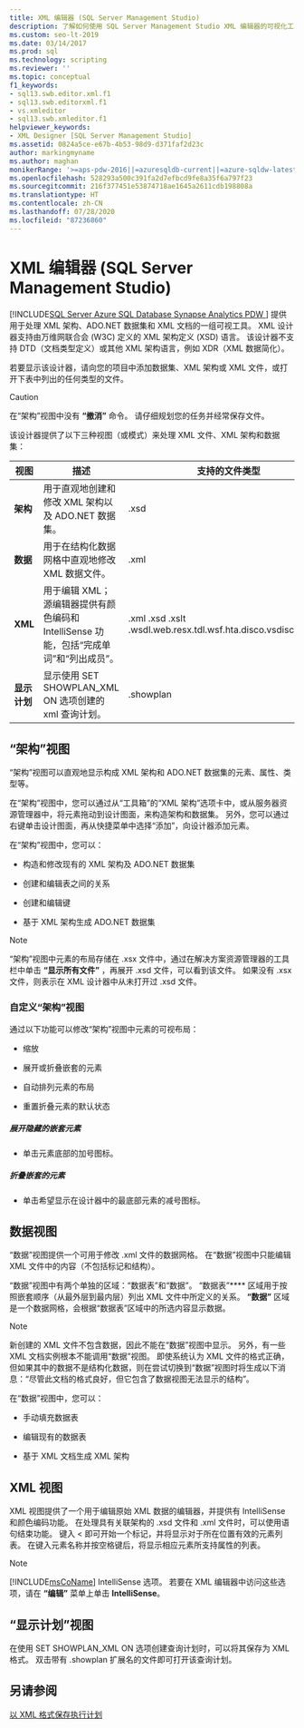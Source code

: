 ```yaml
---
title: XML 编辑器 (SQL Server Management Studio)
description: 了解如何使用 SQL Server Management Studio XML 编辑器的可视化工具来处理 XML 架构 (XSD)、ADO.NET 数据集和 XML 文档。
ms.custom: seo-lt-2019
ms.date: 03/14/2017
ms.prod: sql
ms.technology: scripting
ms.reviewer: ''
ms.topic: conceptual
f1_keywords:
- sql13.swb.editor.xml.f1
- sql13.swb.editorxml.f1
- vs.xmleditor
- sql13.swb.xmleditor.f1
helpviewer_keywords:
- XML Designer [SQL Server Management Studio]
ms.assetid: 0824a5ce-e67b-4b53-98d9-d371faf2d23c
author: markingmyname
ms.author: maghan
monikerRange: '>=aps-pdw-2016||=azuresqldb-current||=azure-sqldw-latest||>=sql-server-2016||=sqlallproducts-allversions||>=sql-server-linux-2017||=azuresqldb-mi-current'
ms.openlocfilehash: 528293a500c391fa2d7efbcd9fe8a35f6a797f23
ms.sourcegitcommit: 216f377451e53874718ae1645a2611cdb198808a
ms.translationtype: HT
ms.contentlocale: zh-CN
ms.lasthandoff: 07/28/2020
ms.locfileid: "87236860"
---
```

# <a name="xml-editor-sql-server-management-studio"></a>XML 编辑器 (SQL Server Management Studio)
[!INCLUDE[SQL Server Azure SQL Database Synapse Analytics PDW ](../../includes/applies-to-version/sql-asdb-asdbmi-asa-pdw.md)]
  提供用于处理 XML 架构、ADO.NET 数据集和 XML 文档的一组可视工具。 XML 设计器支持由万维网联合会 (W3C) 定义的 XML 架构定义 (XSD) 语言。 该设计器不支持 DTD（文档类型定义）或其他 XML 架构语言，例如 XDR（XML 数据简化）。  
  
 若要显示该设计器，请向您的项目中添加数据集、XML 架构或 XML 文件，或打开下表中列出的任何类型的文件。  
  
> [!CAUTION]  
>  在“架构”视图中没有 **“撤消”** 命令。 请仔细规划您的任务并经常保存文件。  
  
 该设计器提供了以下三种视图（或模式）来处理 XML 文件、XML 架构和数据集：  
  
|视图|描述|支持的文件类型|  
|----------|-----------------|--------------------------|  
|**架构**|用于直观地创建和修改 XML 架构以及 ADO.NET 数据集。|.xsd|  
|**数据**|用于在结构化数据网格中直观地修改 XML 数据文件。|.xml|  
|**XML**|用于编辑 XML；源编辑器提供有颜色编码和 IntelliSense 功能，包括“完成单词”和“列出成员”。|.xml .xsd .xslt .wsdl.web.resx.tdl.wsf.hta.disco.vsdisco.config|  
|**显示计划**|显示使用 SET SHOWPLAN_XML ON 选项创建的 xml 查询计划。|.showplan|  
  
## <a name="schema-view"></a>“架构”视图  
 “架构”视图可以直观地显示构成 XML 架构和 ADO.NET 数据集的元素、属性、类型等。  
  
 在“架构”视图中，您可以通过从“工具箱”的“XML 架构”选项卡中，或从服务器资源管理器中，将元素拖动到设计图面，来构造架构和数据集。 另外，您可以通过右键单击设计图面，再从快捷菜单中选择“添加”，向设计器添加元素。  
  
 在“架构”视图中，您可以：  
  
-   构造和修改现有的 XML 架构及 ADO.NET 数据集  
  
-   创建和编辑表之间的关系  
  
-   创建和编辑键  
  
-   基于 XML 架构生成 ADO.NET 数据集  
  
> [!NOTE]  
>  “架构”视图中元素的布局存储在 .xsx 文件中，通过在解决方案资源管理器的工具栏中单击 **“显示所有文件”** ，再展开 .xsd 文件，可以看到该文件。 如果没有 .xsx 文件，则表示在 XML 设计器中从未打开过 .xsd 文件。  
  
### <a name="customizing-schema-view"></a>自定义“架构”视图  
 通过以下功能可以修改“架构”视图中元素的可视布局：  
  
-   缩放  
  
-   展开或折叠嵌套的元素  
  
-   自动排列元素的布局  
  
-   重置折叠元素的默认状态  
  
##### <a name="to-expand-hidden-nested-elements"></a>展开隐藏的嵌套元素  
  
-   单击元素底部的加号图标。  
  
##### <a name="to-collapse-nested-elements"></a>折叠嵌套的元素  
  
-   单击希望显示在设计器中的最底部元素的减号图标。  
  
## <a name="data-view"></a>数据视图  
 “数据”视图提供一个可用于修改 .xml 文件的数据网格。 在“数据”视图中只能编辑 XML 文件中的内容（不包括标记和结构）。  
  
 “数据”视图中有两个单独的区域：“数据表”和“数据”。 “数据表”**** 区域用于按照嵌套顺序（从最外层到最内层）列出 XML 文件中所定义的关系。 **“数据”** 区域是一个数据网格，会根据“数据表”区域中的所选内容显示数据。  
  
> [!NOTE]  
>  新创建的 XML 文件不包含数据，因此不能在“数据”视图中显示。 另外，有一些 XML 文档实例根本不能调用“数据”视图。 即使系统认为 XML 文件的格式正确，但如果其中的数据不是结构化数据，则在尝试切换到“数据”视图时将生成以下消息：“尽管此文档的格式良好，但它包含了数据视图无法显示的结构”。  
  
 在“数据”视图中，您可以：  
  
-   手动填充数据表  
  
-   编辑现有的数据表  
  
-   基于 XML 文档生成 XML 架构  
  
## <a name="xml-view"></a>XML 视图  
 XML 视图提供了一个用于编辑原始 XML 数据的编辑器，并提供有 IntelliSense 和颜色编码功能。 在处理具有关联架构的 .xsd 文件和 .xml 文件时，可以使用语句结束功能。 键入 < 即可开始一个标记，并将显示对于所在位置有效的元素列表。 在键入元素名称并按空格键后，将显示相应元素所支持属性的列表。  
  
> [!NOTE]  
>  [!INCLUDE[msCoName](../../includes/msconame-md.md)] IntelliSense 选项。 若要在 XML 编辑器中访问这些选项，请在 **“编辑”** 菜单上单击 **IntelliSense**。  
  
## <a name="showplan-view"></a>“显示计划”视图  
 在使用 SET SHOWPLAN_XML ON 选项创建查询计划时，可以将其保存为 XML 格式。 双击带有 .showplan 扩展名的文件即可打开该查询计划。  
  
## <a name="see-also"></a>另请参阅  
 [以 XML 格式保存执行计划](../../relational-databases/performance/save-an-execution-plan-in-xml-format.md)  
  
  
